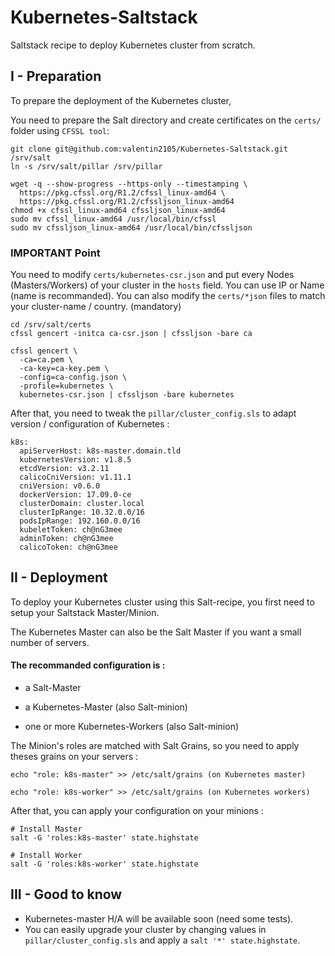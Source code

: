 # Kubernetes-Saltstack
Saltstack recipe to deploy Kubernetes cluster from scratch. 

## I - Preparation

To prepare the deployment of the Kubernetes cluster, 

You need to prepare the Salt directory and create certificates on the `certs/` folder using `CFSSL tool`: 

```
git clone git@github.com:valentin2105/Kubernetes-Saltstack.git /srv/salt
ln -s /srv/salt/pillar /srv/pillar

wget -q --show-progress --https-only --timestamping \
  https://pkg.cfssl.org/R1.2/cfssl_linux-amd64 \
  https://pkg.cfssl.org/R1.2/cfssljson_linux-amd64
chmod +x cfssl_linux-amd64 cfssljson_linux-amd64
sudo mv cfssl_linux-amd64 /usr/local/bin/cfssl
sudo mv cfssljson_linux-amd64 /usr/local/bin/cfssljson
```
### IMPORTANT Point
You need to modify `certs/kubernetes-csr.json` and put every Nodes (Masters/Workers) of your cluster in the `hosts` field.
You can use IP or Name (name is recommanded).
You can also modify the `certs/*json` files to match your cluster-name / country. (mandatory)

```
cd /srv/salt/certs 
cfssl gencert -initca ca-csr.json | cfssljson -bare ca

cfssl gencert \
  -ca=ca.pem \
  -ca-key=ca-key.pem \
  -config=ca-config.json \
  -profile=kubernetes \
  kubernetes-csr.json | cfssljson -bare kubernetes

```
After that, you need to tweak the `pillar/cluster_config.sls` to adapt version / configuration of Kubernetes : 

```
k8s:
  apiServerHost: k8s-master.domain.tld 
  kubernetesVersion: v1.8.5
  etcdVersion: v3.2.11
  calicoCniVersion: v1.11.1
  cniVersion: v0.6.0
  dockerVersion: 17.09.0-ce
  clusterDomain: cluster.local
  clusterIpRange: 10.32.0.0/16
  podsIpRange: 192.160.0.0/16
  kubeletToken: ch@nG3mee
  adminToken: ch@nG3mee
  calicoToken: ch@nG3mee
```

## II - Deployment

To deploy your Kubernetes cluster using this Salt-recipe, you first need to setup your Saltstack Master/Minion. 

The Kubernetes Master can also be the Salt Master if you want a small number of servers. 

#### The recommanded configuration is : 

- a Salt-Master

- a Kubernetes-Master (also Salt-minion)

- one or more Kubernetes-Workers (also Salt-minion)

The Minion's roles are matched with Salt Grains, so you need to apply theses grains on your servers : 

```
echo "role: k8s-master" >> /etc/salt/grains (on Kubernetes master)

echo "role: k8s-worker" >> /etc/salt/grains (on Kubernetes workers)
```


After that, you can apply your configuration on your minions :

```
# Install Master
salt -G 'roles:k8s-master' state.highstate

# Install Worker
salt -G 'roles:k8s-worker' state.highstate

```

## III - Good to know

- Kubernetes-master H/A will be available soon (need some tests).
- You can easily upgrade your cluster by changing values in `pillar/cluster_config.sls` and apply a `salt '*' state.highstate`.
